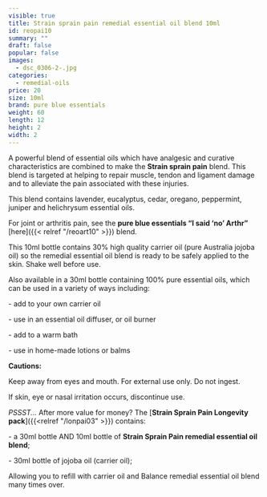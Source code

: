```yaml
---
visible: true
title: Strain sprain pain remedial essential oil blend 10ml
id: reopai10
summary: ""
draft: false
popular: false
images:
  - dsc_0306-2-.jpg
categories:
  - remedial-oils
price: 20
size: 10ml
brand: pure blue essentials
weight: 60
length: 12
height: 2
width: 2
---
```

A powerful blend of essential oils which have analgesic and curative characteristics are combined to make the **Strain sprain pain** blend. This blend is targeted at helping to repair muscle, tendon and ligament damage and to alleviate the pain associated with these injuries.

This blend contains lavender, eucalyptus, cedar, oregano, peppermint, juniper and helichrysum essential oils.

For joint or arthritis pain, see the **pure blue essentials “I said ‘no’ Arthr”** \[here]({{< relref "/reoart10" >}}) blend.

This 10ml bottle contains 30% high quality carrier oil (pure Australia jojoba oil) so the remedial essential oil blend is ready to be safely applied to the skin. Shake well before use.

Also available in a 30ml bottle containing 100% pure essential oils, which can be used in a variety of ways including:

\- add to your own carrier oil

\- use in an essential oil diffuser, or oil burner

\- add to a warm bath

\- use in home-made lotions or balms

**Cautions:**

Keep away from eyes and mouth. For external use only. Do not ingest.

If skin, eye or nasal irritation occurs, discontinue use.



*PSSST...* After more value for money? The [**Strain Sprain Pain Longevity pack**]({{<relref "/lonpai03" >}}) contains:

\- a 30ml bottle AND 10ml bottle of  **Strain Sprain Pain remedial essential oil blend**;

\- 30ml bottle of jojoba oil (carrier oil);

Allowing you to refill with carrier oil and Balance remedial essential oil blend many times over.